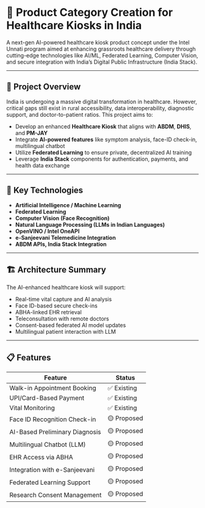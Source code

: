# 🏥 Product Category Creation for Healthcare Kiosks in India

A next-gen AI-powered healthcare kiosk product concept under the Intel Unnati program aimed at enhancing grassroots healthcare delivery through cutting-edge technologies like AI/ML, Federated Learning, Computer Vision, and secure integration with India’s Digital Public Infrastructure (India Stack).

---

## 📌 Project Overview

India is undergoing a massive digital transformation in healthcare. However, critical gaps still exist in rural accessibility, data interoperability, diagnostic support, and doctor-to-patient ratios. This project aims to:

- Develop an enhanced **Healthcare Kiosk** that aligns with **ABDM**, **DHIS**, and **PM-JAY**
- Integrate **AI-powered features** like symptom analysis, face-ID check-in, multilingual chatbot
- Utilize **Federated Learning** to ensure private, decentralized AI training
- Leverage **India Stack** components for authentication, payments, and health data exchange

---

## 🔧 Key Technologies

- **Artificial Intelligence / Machine Learning**
- **Federated Learning**
- **Computer Vision (Face Recognition)**
- **Natural Language Processing (LLMs in Indian Languages)**
- **OpenVINO / Intel OneAPI**
- **e-Sanjeevani Telemedicine Integration**
- **ABDM APIs, India Stack Integration**

---

## 🏗️ Architecture Summary

The AI-enhanced healthcare kiosk will support:
- Real-time vital capture and AI analysis
- Face ID-based secure check-ins
- ABHA-linked EHR retrieval
- Teleconsultation with remote doctors
- Consent-based federated AI model updates
- Multilingual patient interaction with LLM

---

## 📋 Features

| Feature                              | Status        |
|--------------------------------------|---------------|
| Walk-in Appointment Booking          | ✅ Existing    |
| UPI/Card-Based Payment               | ✅ Existing    |
| Vital Monitoring                     | ✅ Existing    |
| Face ID Recognition Check-in         | 🟡 Proposed    |
| AI-Based Preliminary Diagnosis       | 🟡 Proposed    |
| Multilingual Chatbot (LLM)           | 🟡 Proposed    |
| EHR Access via ABHA                  | 🟡 Proposed    |
| Integration with e-Sanjeevani        | 🟡 Proposed    |
| Federated Learning Support           | 🟡 Proposed    |
| Research Consent Management          | 🟡 Proposed    |


